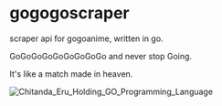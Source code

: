 # gogogoscraper
scraper api for gogoanime, written in go.

GoGoGoGoGoGoGoGoGo and never stop Going.

It's like a match made in heaven.

![Chitanda_Eru_Holding_GO_Programming_Language](https://user-images.githubusercontent.com/68170909/149233085-d8ff020f-8439-438a-ae4e-8c97044e8b77.jpg)
